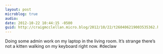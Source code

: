 ```yaml
---
layout: post
microblog: true
audio: 
date: 2012-10-22 10:44:15 -0500
guid: http://craigmcclellan.micro.blog/2012/10/22/t260406219003535362.html
---
```

Doing some admin work on my laptop in the living room. It’s strange there’s not a kitten walking on my keyboard right now. #declaw
